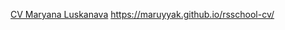 [CV Maryana Luskanava](https://maruyyak.github.io/rsschool-cv/cv)
https://maruyyak.github.io/rsschool-cv/